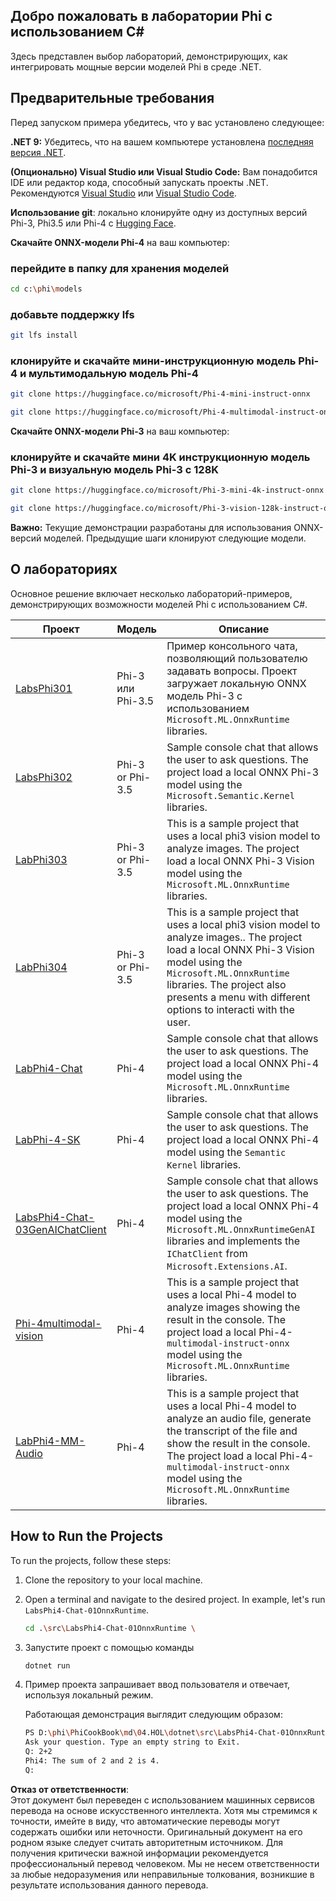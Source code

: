 ## Добро пожаловать в лаборатории Phi с использованием C#

Здесь представлен выбор лабораторий, демонстрирующих, как интегрировать мощные версии моделей Phi в среде .NET.

## Предварительные требования

Перед запуском примера убедитесь, что у вас установлено следующее:

**.NET 9:** Убедитесь, что на вашем компьютере установлена [последняя версия .NET](https://dotnet.microsoft.com/download/dotnet?WT.mc_id=aiml-137032-kinfeylo).

**(Опционально) Visual Studio или Visual Studio Code:** Вам понадобится IDE или редактор кода, способный запускать проекты .NET. Рекомендуются [Visual Studio](https://visualstudio.microsoft.com?WT.mc_id=aiml-137032-kinfeylo) или [Visual Studio Code](https://code.visualstudio.com?WT.mc_id=aiml-137032-kinfeylo).

**Использование git**: локально клонируйте одну из доступных версий Phi-3, Phi3.5 или Phi-4 с [Hugging Face](https://huggingface.co/collections/lokinfey/phi-4-family-679c6f234061a1ab60f5547c).

**Скачайте ONNX-модели Phi-4** на ваш компьютер:

### перейдите в папку для хранения моделей

```bash
cd c:\phi\models
```

### добавьте поддержку lfs

```bash
git lfs install 
```

### клонируйте и скачайте мини-инструкционную модель Phi-4 и мультимодальную модель Phi-4

```bash
git clone https://huggingface.co/microsoft/Phi-4-mini-instruct-onnx

git clone https://huggingface.co/microsoft/Phi-4-multimodal-instruct-onnx
```

**Скачайте ONNX-модели Phi-3** на ваш компьютер:

### клонируйте и скачайте мини 4K инструкционную модель Phi-3 и визуальную модель Phi-3 с 128K

```bash
git clone https://huggingface.co/microsoft/Phi-3-mini-4k-instruct-onnx

git clone https://huggingface.co/microsoft/Phi-3-vision-128k-instruct-onnx-cpu
```

**Важно:** Текущие демонстрации разработаны для использования ONNX-версий моделей. Предыдущие шаги клонируют следующие модели.

## О лабораториях

Основное решение включает несколько лабораторий-примеров, демонстрирующих возможности моделей Phi с использованием C#.

| Проект | Модель | Описание |
| ------------ | -----------| ----------- |
| [LabsPhi301](../../../../../md/04.HOL/dotnet/src/LabsPhi301) | Phi-3 или Phi-3.5 | Пример консольного чата, позволяющий пользователю задавать вопросы. Проект загружает локальную ONNX модель Phi-3 с использованием `Microsoft.ML.OnnxRuntime` libraries. |
| [LabsPhi302](../../../../../md/04.HOL/dotnet/src/LabsPhi302) | Phi-3 or Phi-3.5 | Sample console chat that allows the user to ask questions. The project load a local ONNX Phi-3 model using the `Microsoft.Semantic.Kernel` libraries. |
| [LabPhi303](../../../../../md/04.HOL/dotnet/src/LabsPhi303) | Phi-3 or Phi-3.5 | This is a sample project that uses a local phi3 vision model to analyze images. The project load a local ONNX Phi-3 Vision model using the `Microsoft.ML.OnnxRuntime` libraries. |
| [LabPhi304](../../../../../md/04.HOL/dotnet/src/LabsPhi304) | Phi-3 or Phi-3.5 | This is a sample project that uses a local phi3 vision model to analyze images.. The project load a local ONNX Phi-3 Vision model using the `Microsoft.ML.OnnxRuntime` libraries. The project also presents a menu with different options to interacti with the user. | 
| [LabPhi4-Chat](../../../../../md/04.HOL/dotnet/src/LabsPhi4-Chat-01OnnxRuntime) | Phi-4 | Sample console chat that allows the user to ask questions. The project load a local ONNX Phi-4 model using the `Microsoft.ML.OnnxRuntime` libraries. |
| [LabPhi-4-SK](../../../../../md/04.HOL/dotnet/src/LabsPhi4-Chat-02SK) | Phi-4 | Sample console chat that allows the user to ask questions. The project load a local ONNX Phi-4 model using the `Semantic Kernel` libraries. |
| [LabsPhi4-Chat-03GenAIChatClient](../../../../../md/04.HOL/dotnet/src/LabsPhi4-Chat-03GenAIChatClient) | Phi-4 | Sample console chat that allows the user to ask questions. The project load a local ONNX Phi-4 model using the `Microsoft.ML.OnnxRuntimeGenAI` libraries and implements the `IChatClient` from `Microsoft.Extensions.AI`. |
| [Phi-4multimodal-vision](../../../../../md/04.HOL/dotnet/src/LabsPhi4-MultiModal-01Images) | Phi-4 | This is a sample project that uses a local Phi-4 model to analyze images showing the result in the console. The project load a local Phi-4-`multimodal-instruct-onnx` model using the `Microsoft.ML.OnnxRuntime` libraries. |
| [LabPhi4-MM-Audio](../../../../../md/04.HOL/dotnet/src/LabsPhi4-MultiModal-02Audio) | Phi-4 |This is a sample project that uses a local Phi-4 model to analyze an audio file, generate the transcript of the file and show the result in the console. The project load a local Phi-4-`multimodal-instruct-onnx` model using the `Microsoft.ML.OnnxRuntime` libraries. |

## How to Run the Projects

To run the projects, follow these steps:

1. Clone the repository to your local machine.

1. Open a terminal and navigate to the desired project. In example, let's run `LabsPhi4-Chat-01OnnxRuntime`.

    ```bash
    cd .\src\LabsPhi4-Chat-01OnnxRuntime \
    ```

1. Запустите проект с помощью команды

    ```bash
    dotnet run
    ```

1. Пример проекта запрашивает ввод пользователя и отвечает, используя локальный режим.

   Работающая демонстрация выглядит следующим образом:

   ```bash
   PS D:\phi\PhiCookBook\md\04.HOL\dotnet\src\LabsPhi4-Chat-01OnnxRuntime> dotnet run
   Ask your question. Type an empty string to Exit.
   Q: 2+2
   Phi4: The sum of 2 and 2 is 4.
   Q:
   ```

**Отказ от ответственности**:  
Этот документ был переведен с использованием машинных сервисов перевода на основе искусственного интеллекта. Хотя мы стремимся к точности, имейте в виду, что автоматические переводы могут содержать ошибки или неточности. Оригинальный документ на его родном языке следует считать авторитетным источником. Для получения критически важной информации рекомендуется профессиональный перевод человеком. Мы не несем ответственности за любые недоразумения или неправильные толкования, возникшие в результате использования данного перевода.